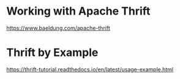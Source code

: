 # Working with Apache Thrift #

https://www.baeldung.com/apache-thrift



# Thrift by Example #

https://thrift-tutorial.readthedocs.io/en/latest/usage-example.html
